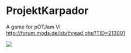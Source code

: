 ProjektKarpador
===============

A game for pOTJam VI<br />
http://forum.mods.de/bb/thread.php?TID=213001

<img src="https://mamo.canis.uberspace.de/oc/public.php?service=files&t=396baa79b2339626c02f88bcad48ccbc&download" />
